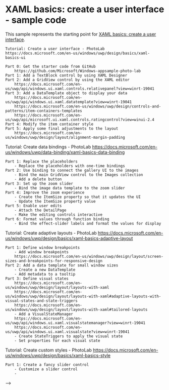 # XAML basics: create a user interface - sample code

This sample represents the starting point for [XAML basics: create a user interface](https://docs.microsoft.com/windows/uwp/get-started/xaml-basics-ui).

    Tutorial: Create a user interface - PhotoLab 
	https://docs.microsoft.com/en-us/windows/uwp/design/basics/xaml-basics-ui

	Part 0: Get the starter code from GitHub
		https://github.com/Microsoft/Windows-appsample-photo-lab
	Part 1: Add a TextBlock control by using XAML Designer
	Part 2: Add a GridView control by using the XAML editor
		https://docs.microsoft.com/en-us/uwp/api/windows.ui.xaml.controls.relativepanel?view=winrt-19041
	Part 3: Add a DataTemplate object to display your data
		https://docs.microsoft.com/en-us/uwp/api/windows.ui.xaml.datatemplate?view=winrt-19041
		https://docs.microsoft.com/en-us/windows/uwp/design/controls-and-patterns/item-containers-templates
		https://docs.microsoft.com/en-us/uwp/api/microsoft.ui.xaml.controls.ratingcontrol?view=winui-2.4
	Part 4: Modify the item container style
	Part 5: Apply some final adjustments to the layout
		https://docs.microsoft.com/en-us/windows/uwp/design/layout/alignment-margin-padding

Tutorial: Create data bindings - PhotoLab 
	https://docs.microsoft.com/en-us/windows/uwp/data-binding/xaml-basics-data-binding

	Part 1: Replace the placeholders
		- Replace the placeholders with one-time bindings  
	Part 2: Use binding to connect the gallery UI to the images
		- Bind the main GridView control to the Images collection
		- Add a delete button
	Part 3: Set up the zoom slider
		- Bind the image data template to the zoom slider
	Part 4: Improve the zoom experience
		- Create the ItemSize property so that it updates the UI
		- Update the ItemSize property value
	Part 5: Enable user edits
		- Attach the DetailPage
		- Make the editing controls interactive
	Part 6: Format values through function binding
		- Bind the effect-slider labels and format the values for display
			
Tutorial: Create adaptive layouts - PhotoLab 
	https://docs.microsoft.com/en-us/windows/uwp/design/basics/xaml-basics-adaptive-layout

	Part 1: Define window breakpoints
		- Add window breakpoints
		https://docs.microsoft.com/en-us/windows/uwp/design/layout/screen-sizes-and-breakpoints-for-responsive-design
	Part 2: Add a data template for small window sizes
		- Create a new DataTemplate
		- Add metadata to a tooltip
	Part 3: Define visual states
		https://docs.microsoft.com/en-us/windows/uwp/design/layout/layouts-with-xaml
		https://docs.microsoft.com/en-us/windows/uwp/design/layout/layouts-with-xaml#adaptive-layouts-with-visual-states-and-state-triggers
		https://docs.microsoft.com/en-us/windows/uwp/design/layout/layouts-with-xaml#tailored-layouts
		- Add a VisualStateManager
		https://docs.microsoft.com/en-us/uwp/api/windows.ui.xaml.visualstatemanager?view=winrt-19041
		https://docs.microsoft.com/en-us/uwp/api/windows.ui.xaml.visualstate?view=winrt-19041
		- Create StateTriggers to apply the visual state
		- Set properties for each visual state

Tutorial: Create custom styles - PhotoLab
    https://docs.microsoft.com/en-us/windows/uwp/design/basics/xaml-basics-style
    
    Part 1: Create a fancy slider control
        - Customize a slider control
        - 
    
-->
